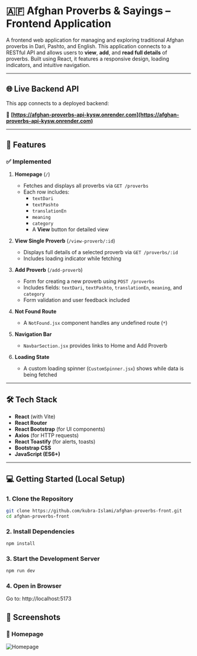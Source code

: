 # 🇦🇫 Afghan Proverbs & Sayings – Frontend Application

A frontend web application for managing and exploring traditional Afghan proverbs in Dari, Pashto, and English. This application connects to a RESTful API and allows users to **view**, **add**, and **read full details** of proverbs. Built using React, it features a responsive design, loading indicators, and intuitive navigation.

---

## 🌐 Live Backend API

This app connects to a deployed backend:

🔗 **[https://afghan-proverbs-api-kysw.onrender.com](https://afghan-proverbs-api-kysw.onrender.com)**

---

## 🚀 Features

### ✅ Implemented

1. **Homepage** (`/`)
   - Fetches and displays all proverbs via `GET /proverbs`
   - Each row includes:
     - `textDari`
     - `textPashto`
     - `translationEn`
     - `meaning`
     - `category`
     - A **View** button for detailed view

2. **View Single Proverb** (`/view-proverb/:id`)
   - Displays full details of a selected proverb via `GET /proverbs/:id`
   - Includes loading indicator while fetching

3. **Add Proverb** (`/add-proverb`)
   - Form for creating a new proverb using `POST /proverbs`
   - Includes fields: `textDari`, `textPashto`, `translationEn`, `meaning`, and `category`
   - Form validation and user feedback included

4. **Not Found Route**
   - A `NotFound.jsx` component handles any undefined route (`*`)

5. **Navigation Bar**
   - `NavbarSection.jsx` provides links to Home and Add Proverb

6. **Loading State**
   - A custom loading spinner (`CustomSpinner.jsx`) shows while data is being fetched

---


## 🛠️ Tech Stack

- **React** (with Vite)
- **React Router**
- **React Bootstrap** (for UI components)
- **Axios** (for HTTP requests)
- **React Toastify** (for alerts, toasts)
- **Bootstrap CSS**
- **JavaScript (ES6+)**

---

## 💻 Getting Started (Local Setup)

### 1. Clone the Repository

```bash
git clone https://github.com/kubra-Islami/afghan-proverbs-front.git
cd afghan-proverbs-front

```

### 2. Install Dependencies

```bash
npm install

```

### 3. Start the Development Server

```bash
npm run dev

```

### 4. Open in Browser

Go to: http://localhost:5173

## 📸 Screenshots

### 🔹 Homepage
![Homepage](../img/screenshots/homepage.png)


